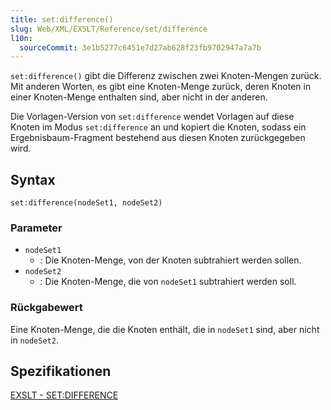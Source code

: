 ```yaml
---
title: set:difference()
slug: Web/XML/EXSLT/Reference/set/difference
l10n:
  sourceCommit: 3e1b5277c6451e7d27ab628f23fb9702947a7a7b
---
```


`set:difference()` gibt die Differenz zwischen zwei Knoten-Mengen zurück. Mit anderen Worten, es gibt eine Knoten-Menge zurück, deren Knoten in einer Knoten-Menge enthalten sind, aber nicht in der anderen.

Die Vorlagen-Version von `set:difference` wendet Vorlagen auf diese Knoten im Modus `set:difference` an und kopiert die Knoten, sodass ein Ergebnisbaum-Fragment bestehend aus diesen Knoten zurückgegeben wird.

## Syntax

```plain
set:difference(nodeSet1, nodeSet2)
```

### Parameter

- `nodeSet1`
  - : Die Knoten-Menge, von der Knoten subtrahiert werden sollen.
- `nodeSet2`
  - : Die Knoten-Menge, die von `nodeSet1` subtrahiert werden soll.

### Rückgabewert

Eine Knoten-Menge, die die Knoten enthält, die in `nodeSet1` sind, aber nicht in `nodeSet2`.

## Spezifikationen

[EXSLT - SET:DIFFERENCE](https://exslt.github.io/set/functions/difference/index.html)
